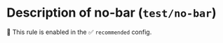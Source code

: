 # Description of no-bar (`test/no-bar`)

💼 This rule is enabled in the ✅ `recommended` config.

<!-- end auto-generated rule header -->
